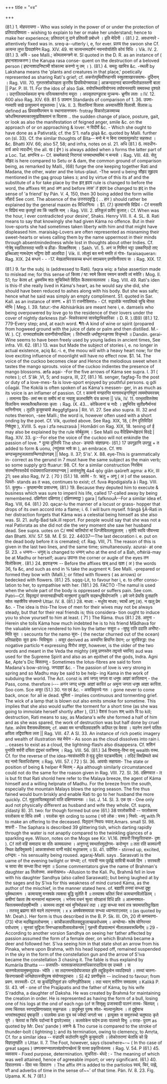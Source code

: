 +++
title = "०४"

+++

(81.) 1. मोहपरायणा - Who was solely in the power of or under the protection of प्रतिपादयिष्यता - wishing to explain to her or make her understand; hence to make her experience; प्रतिपादनं तु दाने प्रतिपत्ती प्रबोधने । इति मेदिनी । 
(81.) 2. अवधानपरे - attentively fixed was in. sreq-a--utterly i, e, for ever. 
प्रलय the swoon she Cf. अत्यन्त लुप्त प्रियदर्शनेन Rag. XIV. 49. सा चात्यन्तमदर्शनं नयनयोर्यातेति कोयं विधिः । Vik. IV. 2. 
(81.) 3. अयि - see Malli.; कोमलामन्त्रणे वा. Sl quoted in the D. R. as an instance of ( इष्टनाशात्करुण ) the Karupa rasa conse- quent on the destruction of a beloved person ( इष्टनाशादनिष्टामी शोकात्मा करुणो नु तम् । ). 
(81.) 4. समदुः खामित्र &c. -स्थली by Lakshana means the 'plants and creatures in that place,' poetically represented as sharing Rati's grief; cf. अकरोत्पृथिवीरुहानपि स्स्रुतशाखारसवाष्प- दुर्दिनान् । Rag. VIII. 70. गुरुतरशोकोपहता कुररीव प्रियवियोगमापन्ना | आक्रन्ददानादं बापस्नपितोन्नतस्तनी बाला || Par. P. III. 11. For the idos of also Sak. वयोपस्थितवियोगस्य तपोवनस्यापि समवस्था दृश्यते । उद्गलितदर्भकवला मृग्यः परित्यक्तनर्तना मयूराः । अपसृतपाण्डुपत्रा मुञ्चन्य- भ्रूणीव लताः ॥ IV. 12. 600 also Rag. XIV. 69. 
81 5 उपमान Standards of comparison of 1. 36. उपमा- नस्यापि सखे प्रत्युपमानं वपुस्तस्याः | Vik. II. 3. विलासिनां विलासः अस्यास्तीति विलासी. विलास is defined as प्रियसमीपगमन यः स्थानासनगमन- frotray विकारोऽकस्माच्च क्रोधस्मितचमत्कारमुखविक्लवनं स विलासः .. the sudden change of place, posture, gait, or look as also the manifestation of feigned anger, smile &c. on the approach of or on approaching & lover. न विदीर्ये &c. - Which she ought to have done as a Pativrată; cf. the S'1. nafa giąà &c. quoted by Malli. further on (sl. 33). Cf. the similar thoughts of Bita-- मनो मे न बिना रामावत्पुस्फोट सहस्रधा । &c. Bhatti XIV. 66; also 57, 58; and infra, notes on sl. 21. 
अधि 
(81.) 6. त्वदधीन-वार्य आधे त्वदधीनं; the all. ख ( ईन ) is always added when з forms the latter part of a Loc. Tat. क्षणभित्र ०- Cf. कथमेकपदे निरागसं जनमाभाष्यमिमं न मन्यसे । Rag. VIII. 48. सेतु सौहृद is here compared to Setu or & dam, the common ground of comparison being, as remarked by Malli., 
(68) 
furge the one keeping together Rati and Madana, the other, water and the lotus-plaut. -The word u being 
सौहृद सुहृदय mentioned in the gaą group takes з; and by virtue of this its af and the substitute of a for take place by the 
हृत् हृदय rule is changed to before the word, the affixes यत् and अण and before लास' if हृदय be changed to हृद् in the sense of 'a friend' by Pán. V. 4, 150, then 30 boing added the form willie सौहार्द See cont. The absence of the उत्तरपदवृद्धि ( . . हार ) should rather be explained by the general maxim és विधिरनित्यः । 
$1. 
(7.) कृतवानसि विप्रियं - Cf मनसापि न विप्रियं मया कृतपूर्व तव किं जहासि माम् । Rag. VIII. 2. प्रतिकूलं प्रतीपं कुलात्। Cf. When was the hour, I ever contradicted your desire', Shaks. Henry VIII. II. 4. 
SL. 8. Rati means to say that knowingly she had given Káma no offence. But in their love-sports she had sometimes taken liberty with him and that might have displeased him. maraisàg-Lovers are often represented as misnaming their sweet-hearts or wives calling them by the name uppermost in their minds through absentmindedness while lost in thoughts about other Indies. Cf. गोत्रेषु स्खलितस्तदा भवति च व्रीडा- विलक्षश्विरम् । Sakh. VI. 5. अनं ज णिमित्तं भट्टा उक्कण्ठिदो ताए इथ्थिआए णामधेएण भट्टिणा देवी आलविदा | Vik. II. लोलुपं बत मनो ममति तं गोत्र- faraisaqueran: Rag. XIX. 24 बन्धनं - - -17. मेखलाभिरसकच्च 
बन्धनं वश्ञ्चयन् प्रणयिनीरवाप सः । Rag. XIX. 17. 

(81.) 9. far the subj. is (addressed to Rati). faqra wiq: a false assertion made to mislead me; for this sense of कितव / ष्टः स्वमे कितव रमयन कामपि त्वं मयेति। Mog. II. 51; for केतव ef. ध्रुवमस्मि शठः शुचिस्मिते विदितः कैतववत्सलस्तव । Rag. VIII. 49. Rati's iden is this-If she really lived in Káma's heart, as he would say she did, she should have been reduced to ashes along with his body. But she was safe; hence what he said was simply an empty compliment. S1. quoted in Sar. Kall. as an instance of करुण. 
• 
81 11 रजनीसिमरा० - Cf. रुद्रालोके नरपतिपथे सूचि भेोस्त मोभिः | Meg. I. 39. fatur:-the Abhisárikás are meant here i, e. damsels who being overpowered by love go to the residence of their lovers under the cover of nightly darkness (taf- भिसरेरकान्तं सारयेद्वाभिसारिका । D. R. ).(B9) 
(81.) 12. 779-Every step; and, at each word. ¶ft-A kind of wine or spirit (propared from hogweed ground with the juice of date or palm and then distilled. M.-W. ). Cƒ. रागमादर्शयन्नेष वारुणीयोगवर्धितम् । तिरोभवति धर्मांशुरनङ्गश्व विजृम्भते ॥ Dandin. gerai-Wine seems to have been freely used by young ladies in ancient times, See infra. VII. 62. 
(81.) 13. 
wax but 
Made the subject of stories i, e. no longer in actual existence, açiq &c.-i. e, the moou will with a heavy heart now; for the love exciting influence of moonlight will have no effect now. 
$1. 14. 
The voice of the cuckoo becomes clear and Hence the melodious 
sweet when it tastes the mango sprouts. voice of the cuckoo indientes the presence of mango blossoms. æfa aqai- -For the five arrows of Káma see supra. I. 31 ( notes ); cf. S'âk ̧ VI, 5; and supra, III, 27, 
(81.) 16. senger, 
fagfag-To the post or duty of a love-mes- fa is love-sport enjoyed by youthful persons. q gới cổagái. The Kokilá is often spoken of as Káma's messen- ger, in as much as its voice is an inflamer of passion. Cf. t कामनो मनहरन्ति मानावभङ्गनिपुणं त्वममोघमस्त्रम् । तामानय प्रिय- तमां मम वा समीपं मां वा नयाशु कलभाषिणि यंत्र कान्ता || Vik, IV. 11. परभृताविरुतेश्व विलासिनः स्मरबलैरबलैकरसाः कृताः । Rag. IX. 43... कोकिलानां च नादैः । इषुभिरिव सुतीक्ष्णैर्मानसं मानिनीनाम् । तुदति कुसुमचापो #eggfgfgara | Rit. VI. 27. See also supra. III. 32 and notes thereon, -see Malli.; the word is, however often used with a short onding by the poet. Cf. Vík, quoted above. See Rag. XIX, 18, ( तेन दृतिविदितं निषेदुषा ), XVIII. 5. eya i zfa neuzrasıà | Homådri on Rag. XIX, 18. tening of ई may also be explained by the rule सोर्बहुलम् । See Malli ou वैदिहिबन्धोहृदयं विदद्रे | Rag. XIV. 33. g:--For else the voice of the cuckoo will not enkindle the passion of love. 
* 
दूत्या दूतिरपि The shor- ङयापोः संज्ञाछन्द- 
(61.) 17 उपगूढानि उपगुहू + त added to form & uonu, (नपुंसक भाषे कः ), an embrace. Cf. सयः कण्ठच्युतभुजलताग्रन्थिगाढोपगढम् || Meg. II. 37; S'is'. X. 88. eye-This is grammatically in- correct as the gerund in 7 must have the same subject as the main verb; so some supply gr¤ ftuarur: 98. Cf. for a similar construction निरक्षिय संरम्भनिरस्तधैर्य राधेयमाराधितजामदग्न्यम् | असंस्तुतेषु 4a4 qòy giãn qaûreft agma: a Kir, III ̧21; see also Rag, IV 2. 
( 70 ) 
(51.) 18. आर्तवं - fr. ऋतु + अणू ( अ ) of the season. धियते- stands as it was, continues to exist; cf. fuva #qodigaìsfa à i Rag. VIII. 51. कुमुम० - कुष्ठमान्येव प्रसाधनम्. 
(81.) 19. 
Because they deputed him to execute & business which was sure to imperil his life, called 17-called away by being remembered. दक्षिणेतर दक्षिणात् ( दक्षिणस्माद्वा ) gara | fafknouÀ--For a similar idea ef. Rag. VIII, 64. 
(81.) 20. qaçar-lu the manner of a locust or grass- hopper that drops of its own accord into a flame; i. 6. I will burn myself. frângã §Â-Rati in her distraction forgets that Kâma was a celestial being himself as she also was. 
Sl. 21. aufg-Bad talk.ill report. For people would say that she was not a real Pativrata as she did not die the very moment she saw her husband dead. See supra. uotes on C/ ममर्थ चातिघोरां मां धिग्जीवितलघुकृताम् । मृतेपि स्वयि जीवन्त्या 
dan Bhatti. XIV. 57. 58. 
M. 
È 
Sl. 22. 44037—The last decoration i. e. put on the dead body before it is cremated; cf. Rag. VIII, 71. The reason of this is given in the last two lines, and the same time; simultaneously. 
azurai- at one 
Sl. 23. 
० धन्वनः-- धनुस् is changed to धन्वन् who at the end of a Bah, oftériá-may be at Madhu or herself; auaru उपान्तः the corner or augle of the eyes तन विलोकितम् . 
(81.) 24. हृदयङ्गमः -- Before the affixes खच् and खश ( अ ) the words 36, fa &c, and such as end in 3⁄4 take the augment म. See Malli. 
-prepared or formed they bow with (Malli.); or fitted with flowers ( as arrows) or bedecked with flowers. 
(81.) 25. sqqq-Lit, to favour her i, e. to offer conso- lation to her, to sympathise with her. 
(181.) 26. FACTO -The namul is used when the whole part of the body is oppressed or suffers pain. See com. Patri—Cf. 
विवृतद्वारं सन्तानवाहीन्यपि मानुषाणां दुःखानि सद्बन्धुषियोगजानि । हमे जने प्रेयसि दुःसहानि स्रोतः सहस्रैरिव संप्लवन्ते Uttar. IV. 8. 
(81.) 28. माधव: - मधुरेव माधवः; स्वार्थे अणू (अ). न खलु प्रेम &o. - The idea is this-The love of men for their wives may not be always steady, but that for their real friends is; this considera- tion ought to induce you to show yourself to him at least. 
( 71 ) 
The Rāma. thus 
(81.) 28. अमुना - Herein she tolls Káma how much indebted he is to his friend Mådhava for the valuable service rendered to him by the latter ससुरा ० -सुष्ठु राति ददाति अभीष्ट- मिति सुरः । 
secounts for the namo सुरा- ( the nectar churned out of the ocean) प्रतिग्रहाद्देवाः सुरा इत्य- भिविश्रुताः । असुर derived as अस्यन्ति क्षिपन्ति देवान; or सुरविरुद्धा: the nogative particlo न expressing विरोध असुर, however, is the older of the two words and meant in the Veda the mighty (असु प्राणस्तेन तद्वन्तो भवन्ति) aud was used for the Supreme Spirit and also as an epithet of the gods, Indra. Agni &e, Apte's Dic बिसतन्तु - Sometimes the lotus-fibres are said to fonn Madana's bow-string. जगदाज्ञां &c. - The passion of love is very strong in spring and so Madhu may be said to be help- ing Kama in the work of subduing the world. The Act. const is अयं जगत् जगता वा धनुषः आज्ञां कारितवान् - the Pass, come. therefore i--- अनंन जगद् धनुषः आज्ञां कारितं or अमुना जगता धनुष आज्ञा कारिता. Soo com. 
Sce असुर 
(51.) 30. गत एवं &c. - असन्निवृत्तये गतः । gone never to come back, once: for all ie dead. घूमितां - implies continuous and tormenting grief. The wick of a lamp that is blown out also emits smoke for sometime. This implies that she also would suffer the torment for a short time (as she was going to immolate herself shortly after ), 
(31.) वैशसं from शम् with वि to kill; destruction, Rati means to say, as Madana's wife she formed a half of him and as she was spared, the work of destruction was but half done by cruel fate. अर्धस्य वैशसमर्धवेशसम्; cf. अथवा मम भाग्यविलवादशनिः कल्पित एव वेवसा । यदनेन तरुर्न पातितः क्षपिता तद्विपाश्रिता लता || Rag. VIII. 47. 
A 
Sl. 33. An instance of rich poetic imagery and wealth of illustration सह मेघेन - As soon as the cloud dissolves into rain i. .. ceases to exist as a cloud, the lightning-flashı also disappesra. Cf. शशिनं पुनरेति शर्वरी दयिता द्वंद्वचरं पतत्रिणम् । Rag. VIII. 56. 
(81.) 34 विभावसु-विभा वसु wealth वस्थ. Cf. for the reverse of the idea-नवसंस्तरेपि ते मृडु दूयेत पदक्रमर्पितम् । तदिदं विषहिष्यते कथं वद नामो चिताधिरोहणम् ॥ Rag. VIII. 57. 
( 72 ) 
SI. 36. आवयोः सहायता- The state or position of being & helper मे चिताम् - Aja although similarly circumstanced could not do the same for the roason given in Rag. VIII. 72. 
Sl. 36. दक्षिणवात - It is but fit that Rati shonld here refer to the Malaya breeze, the agent of Káma himself and a willing helpnate of Madhu. For the breeze from the south, especially the mountain Malays blows the spring season. The fire thus fained would burn briskly and enable Rati to go to her husband the more quickly. Cf. मुकुलायितबहुतको वाति दक्षिणपवनकः । list. J. 14. 
SI. 3. एक एव - One only aud not physically different as husband and wife they whole. Cf. supra, zīdastý 8). 31. 
two: for though 
formed but one 
(61.) 38 परलोकविधी -- परलोकस्य परलोकाय वा विधिः तस्मै । परलोकः मृतः ording to some ( परो लोक : यस्य ) निवपे: -वपू with नि to make an offering to the deceased. पितृदानं निवापः स्यात् Amars. 
small 
SI. 98. शफरी - The Saphara is described 39 glittering tish, which darting rapidly through the water is not anaptly compared to the twinkling glances of a sparkling eye. Wilson, notes on the Mogs see Kir. VI.16. (शफरी रिस्फुरितचारु- दृशः ). Cf ततो वहिं समादाय सा रतिः कामवल्लभा । अनुगन्तुं स्वभर्तारमुद्योगम- करोन्मुन ॥ तता रतिं कामपत्नी स्थित देहविमुक्तये | आकाशसंभवा वाणी माहेदं मधुराक्षरम् ॥ 
Sl. 41. उदीरित - stirred up, excited, ofन्द्रय: - his sensuality being roused. agaraj-Malli. says . Sarasvati is the uame of the evening twilight or सन्ध्या; cf. गायत्री नाम पूर्वाह्णे सावित्री मध्यमे दिन । सरस्वती च साया सेव सन्ध्या विधा स्मृता ॥ Some commentators give the name of Brahman's daughter as तिलोत्तमा. अकरोत्प्रभा० -Allusion to the Kali. Pu, Brahmå fell in love with his daughter Sandhya (also called Saraswati); but being laughed at by the sages and by S'iva for this weakness of mind cursed Káma, as the author of the mischief, in the manner stated here. of. बह्मापि तनयां सन्ध्यां दृष्ट्रा पूर्वमथात्मनः । कामायाशु मनश्वके त्यक्त्वा बुद्धि सुतेति वै ॥ तस्याश्व चलितं चित्तं कामचाणविलोडितम् । कषीणां पेक्षता तेष मानसानां महात्मनाम् । भर्गस्य वचनं श्रुत्वा सोपहासं विधिं प्रति ॥ आत्मनश्वल- चित्तत्वममर्यादमृषीन्मति । कामस्य तादृशं भावं मुनिमोहकरं तदा । हड्डा सन्ध्या स्वयं तत्र त्रपामापातिदुःखिता । ततस्तु ब्रह्मणा शंते मदने तदनन्तरम् । x x अमर्षवशमापन्ना सन्ध्या ध्यानपराऽभवत् ॥ (as quoted by Mr. Deah.). Her form is thus described in the B. P. Sk. III. Oh, 20 तो कणचरणा- 
(73) 
भोजा मदविह्वललोचनाम् । कांचीकलापविलसद्दुकूलाच्छन्नरोधसम् । अन्योन्या- श्लेष योनिरन्तर पयोधराम् । सुनसां सुद्विजा स्निग्धहासलीलावलोकनाम् | गृहन्ती वीडयात्मानं नीलालकवरूथिनीम् ॥ 29 - According to another vorsion Sandhya on seeing her father affected by passion assumed the form of a female deer, on which Brahmâ became a deer and followed her. S'iva seeing him in that state shot an arrow from his Pinaka, where upon Brahma, with his head lopped off, remained suspended in the sky in the form of the constellation gun and the arrow of S'iva became the constellation 3 chasing it. 
The fable is thus explaind by Kumárila Bhatta --- प्रजापति- स्तावत्प्रजापालनाधिकारादादित्य एव उच्यते । स चारुणवेलायामुषम्युदयन्न- भ्येति । सा तदागमनादेवोपजायत इति तद्दुहितृत्वेन व्यपदिश्यते । तस्यां चारुण- किरणाख्यची जनिक्षेपात्स्त्रीपुरुष संयोगवदुपचारः । 
S] 42 प्रवणीकृतः -- inclined to favour; from प्रवण. सरस्वती- Cf. या कुर्याद्रिरिसुतां हरः पाणिगृहीतिकाम् । तदा भवान् शरीरेण समग्रताम् ॥ 
Kalikâ P. 
Sl. 43. धर्म - one of the Prajāpatis and the father of Káma, by his wife S'raddha, a daughter of Daksha. He was created by Brahmá for maintaining the creation in order. He is represented as having the form of a bull, losing one of his logs at the ond of each ngo (of स सिसृक्षुः प्रजास्वादी पालनं तास्व- चिंतयत् । तस्य चिंतयतः स्वगाद्दक्षिणाख्यात् सकुण्डलः । प्रादुर्बभूव पुरुषः श्वेत- माल्यानुलेपनः । तं दृष्ट्रोवाच भगवांश्वतुष्पादं वृषाकृतिं । पालयेमाः प्रजाः पुत्र स्वं ज्येष्ठो जगतो भव । इत्युक्तः स समुत्तस्थो चतुष्पादः कृते युगे । त्रेतायां स त्रिभिः पर्दाभ्यां वै द्वापरेऽभवत् । कलावेकेन पादेन प्रजाः पालयते विभुः ॥ वराह- पुराण as quoted by Mr. Des' pande ) अशनेः & Tho curse is compared to the stroke of thunder-bolt ( lightning ); and its termination, owing to clemency, to Amṛta, Cf. for a similar idea -- वज्रादपि कठोराणि मृदूनि कुसुमादपि । लोकोत्तराणां चेतांसि को हि विज्ञातुमर्हति ॥ Uttar. II. 7. The Foot, however, says clsowhere~-~ ( In tho case of great sages ) उष्णत्वमग्न्यातपसंप्रयोगाच्छेत्यं हि यत्सा प्रकृतिजंलस्य । Rag. V. 54. 
P 
(61.) 45. व्यवसाय - Fixed purpose, determination. सुचरिता- र्थपदे : - The meaning of which was well attained, hence of agreeable import; or very significant. 
(61.) 40. दिवातनस्य - दिवा भवः दिवातनः । The affix तन is added to the partiolos स्वयं, चिरं, पाह्ने, पगे and adverbs of time in the sense of~~' of that time. Pán. IV. 8. 23. Fig. Upama. 
K. N. 7 
(81.) 